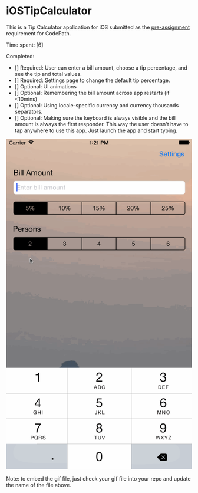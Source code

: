 # iOSTipCalculator

This is a Tip Calculator application for iOS submitted as the [pre-assignment](https://gist.github.com/timothy1ee/7747214) requirement for CodePath.

Time spent: [6]

Completed:

* [] Required: User can enter a bill amount, choose a tip percentage, and see the tip and total values.
* [] Required: Settings page to change the default tip percentage.
* [] Optional: UI animations
* [] Optional: Remembering the bill amount across app restarts (if <10mins)
* [] Optional: Using locale-specific currency and currency thousands separators.
* [] Optional: Making sure the keyboard is always visible and the bill amount is always the first responder. This way the user doesn't have to tap anywhere to use this app. Just launch the app and start typing.

![Video Walkthrough](Tipd.gif)

Note: to embed the gif file, just check your gif file into your repo and update the name of the file above.
